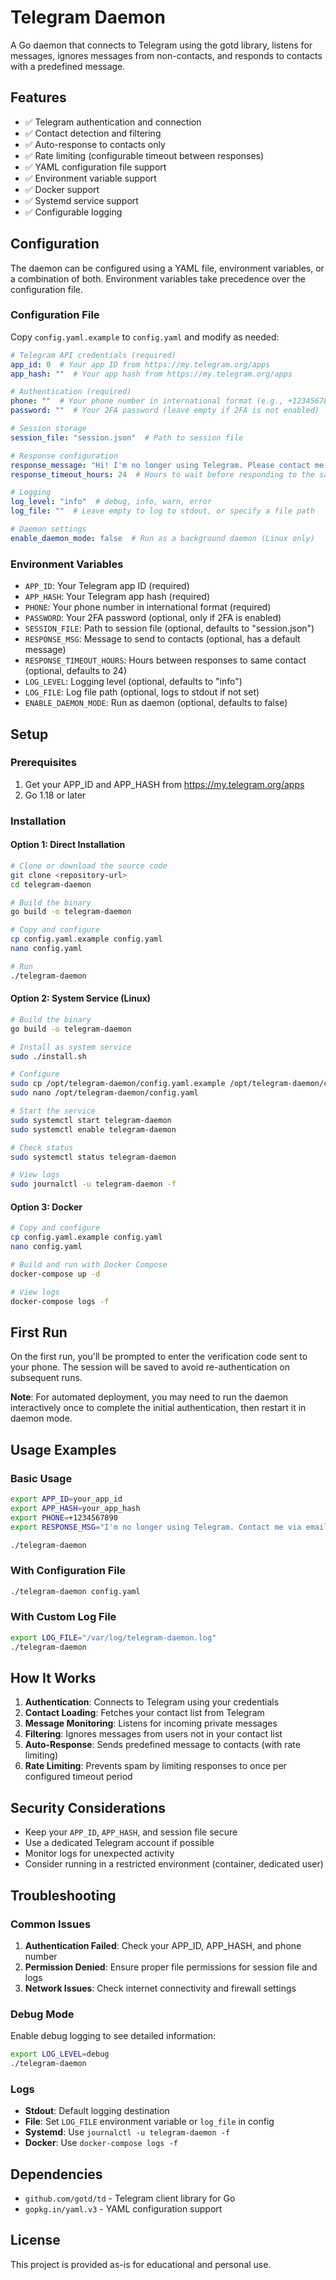 # Telegram Daemon

A Go daemon that connects to Telegram using the gotd library, listens for messages, ignores messages from non-contacts, and responds to contacts with a predefined message.

## Features

- ✅ Telegram authentication and connection
- ✅ Contact detection and filtering
- ✅ Auto-response to contacts only
- ✅ Rate limiting (configurable timeout between responses)
- ✅ YAML configuration file support
- ✅ Environment variable support
- ✅ Docker support
- ✅ Systemd service support
- ✅ Configurable logging

## Configuration

The daemon can be configured using a YAML file, environment variables, or a combination of both. Environment variables take precedence over the configuration file.

### Configuration File

Copy `config.yaml.example` to `config.yaml` and modify as needed:

```yaml
# Telegram API credentials (required)
app_id: 0  # Your app ID from https://my.telegram.org/apps
app_hash: ""  # Your app hash from https://my.telegram.org/apps

# Authentication (required)
phone: ""  # Your phone number in international format (e.g., +1234567890)
password: ""  # Your 2FA password (leave empty if 2FA is not enabled)

# Session storage
session_file: "session.json"  # Path to session file

# Response configuration
response_message: "Hi! I'm no longer using Telegram. Please contact me via email or other means."
response_timeout_hours: 24  # Hours to wait before responding to the same contact again

# Logging
log_level: "info"  # debug, info, warn, error
log_file: ""  # Leave empty to log to stdout, or specify a file path

# Daemon settings
enable_daemon_mode: false  # Run as a background daemon (Linux only)
```

### Environment Variables

- `APP_ID`: Your Telegram app ID (required)
- `APP_HASH`: Your Telegram app hash (required)  
- `PHONE`: Your phone number in international format (required)
- `PASSWORD`: Your 2FA password (optional, only if 2FA is enabled)
- `SESSION_FILE`: Path to session file (optional, defaults to "session.json")
- `RESPONSE_MSG`: Message to send to contacts (optional, has a default message)
- `RESPONSE_TIMEOUT_HOURS`: Hours between responses to same contact (optional, defaults to 24)
- `LOG_LEVEL`: Logging level (optional, defaults to "info")
- `LOG_FILE`: Log file path (optional, logs to stdout if not set)
- `ENABLE_DAEMON_MODE`: Run as daemon (optional, defaults to false)

## Setup

### Prerequisites

1. Get your APP_ID and APP_HASH from https://my.telegram.org/apps
2. Go 1.18 or later

### Installation

#### Option 1: Direct Installation

```bash
# Clone or download the source code
git clone <repository-url>
cd telegram-daemon

# Build the binary
go build -o telegram-daemon

# Copy and configure
cp config.yaml.example config.yaml
nano config.yaml

# Run
./telegram-daemon
```

#### Option 2: System Service (Linux)

```bash
# Build the binary
go build -o telegram-daemon

# Install as system service
sudo ./install.sh

# Configure
sudo cp /opt/telegram-daemon/config.yaml.example /opt/telegram-daemon/config.yaml
sudo nano /opt/telegram-daemon/config.yaml

# Start the service
sudo systemctl start telegram-daemon
sudo systemctl enable telegram-daemon

# Check status
sudo systemctl status telegram-daemon

# View logs
sudo journalctl -u telegram-daemon -f
```

#### Option 3: Docker

```bash
# Copy and configure
cp config.yaml.example config.yaml
nano config.yaml

# Build and run with Docker Compose
docker-compose up -d

# View logs
docker-compose logs -f
```

## First Run

On the first run, you'll be prompted to enter the verification code sent to your phone. The session will be saved to avoid re-authentication on subsequent runs.

**Note**: For automated deployment, you may need to run the daemon interactively once to complete the initial authentication, then restart it in daemon mode.

## Usage Examples

### Basic Usage

```bash
export APP_ID=your_app_id
export APP_HASH=your_app_hash
export PHONE=+1234567890
export RESPONSE_MSG="I'm no longer using Telegram. Contact me via email."

./telegram-daemon
```

### With Configuration File

```bash
./telegram-daemon config.yaml
```

### With Custom Log File

```bash
export LOG_FILE="/var/log/telegram-daemon.log"
./telegram-daemon
```

## How It Works

1. **Authentication**: Connects to Telegram using your credentials
2. **Contact Loading**: Fetches your contact list from Telegram
3. **Message Monitoring**: Listens for incoming private messages
4. **Filtering**: Ignores messages from users not in your contact list
5. **Auto-Response**: Sends predefined message to contacts (with rate limiting)
6. **Rate Limiting**: Prevents spam by limiting responses to once per configured timeout period

## Security Considerations

- Keep your `APP_ID`, `APP_HASH`, and session file secure
- Use a dedicated Telegram account if possible
- Monitor logs for unexpected activity
- Consider running in a restricted environment (container, dedicated user)

## Troubleshooting

### Common Issues

1. **Authentication Failed**: Check your APP_ID, APP_HASH, and phone number
2. **Permission Denied**: Ensure proper file permissions for session file and logs
3. **Network Issues**: Check internet connectivity and firewall settings

### Debug Mode

Enable debug logging to see detailed information:

```bash
export LOG_LEVEL=debug
./telegram-daemon
```

### Logs

- **Stdout**: Default logging destination
- **File**: Set `LOG_FILE` environment variable or `log_file` in config
- **Systemd**: Use `journalctl -u telegram-daemon -f`
- **Docker**: Use `docker-compose logs -f`

## Dependencies

- `github.com/gotd/td` - Telegram client library for Go
- `gopkg.in/yaml.v3` - YAML configuration support

## License

This project is provided as-is for educational and personal use.

